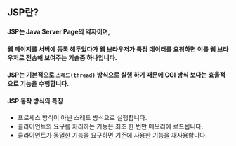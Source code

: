 ## JSP란?

#### JSP는 Java Server Page의 약자이며,

#### 웹 페이지를 서버에 등록 해두었다가 웹 브라우저가 특정 데이터를 요청하면 이를 웹 브라우저로 전송해 보여주는 기술중 하나입니다. 

#### JSP는 기본적으로 `스레드(thread)` 방식으로 실행 하기 때문에 CGI 방식 보다는 효율적으로 기능을 수행합니다.
#### JSP 동작 방식의 특징
* 프로세스 방식이 아닌 스레드 방식으로 실행합니다.
* 클라이언트의 요구를 처리하는 기능은 최초 한 번만 메모리에 로드됩니다.
* 클라이언트가 동일한 기능을 요구하면 기존에 사용한 기능을 재사용합니다. 
